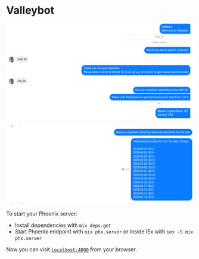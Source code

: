 # Valleybot

![chats_1](./screenshots/screenshot_1.png)

![chats_2](./screenshots/screenshot_2.png)

To start your Phoenix server:

- Install dependencies with `mix deps.get`
- Start Phoenix endpoint with `mix phx.server` or inside IEx with `iex -S mix phx.server`

Now you can visit [`localhost:4000`](http://localhost:4000) from your browser.
